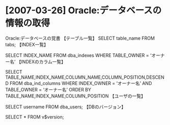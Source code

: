 # [2007-03-26] Oracle:データベースの情報の取得


Oracle:データベースの覚書
【テーブル一覧】
SELECT table_name FROM tabs;
【INDEX一覧】

SELECT INDEX_NAME FROM dba_indexes
WHERE TABLE_OWNER = ‘オーナー名’
【INDEXのカラム一覧】

SELECT TABLE_NAME,INDEX_NAME,COLUMN_NAME,COLUMN_POSITION,DESCEND FROM dba_ind_columns
WHERE INDEX_OWNER = ‘オーナー名’
  AND TABLE_OWNER = ‘オーナー名’
ORDER BY TABLE_NAME,INDEX_NAME,COLUMN_POSITION
【ユーザの一覧】

SELECT username FROM dba_users;
【DBのバージョン】

SELECT * FROM v$version;
